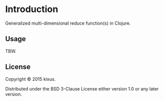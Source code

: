 # Introduction

Generalized multi-dimensional reduce function(s) in Clojure.

## Usage

TBW.

## License

Copyright © 2015 kixus.

Distributed under the BSD 3-Clause License either version 1.0 or any later version.


